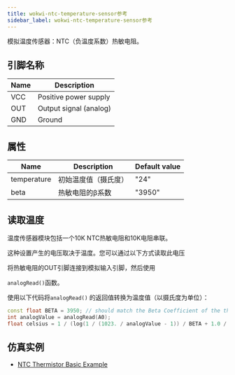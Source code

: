 ```yaml
---
title: wokwi-ntc-temperature-sensor参考
sidebar_label: wokwi-ntc-temperature-sensor参考
---
```


模拟温度传感器：NTC（负温度系数）热敏电阻。

<wokwi-ntc-temperature-sensor />

## 引脚名称

| Name | Description            |
| ---- | ---------------------- |
| VCC  | Positive power supply  |
| OUT  | Output signal (analog) |
| GND  | Ground                 |

## 属性

| Name        | Description          | Default value |
| ----------- | -------------------- | ------------- |
| temperature | 初始温度值（摄氏度） | "24"          |
| beta        | 热敏电阻的β系数      | "3950"        |

## 读取温度

温度传感器模块包括一个10K NTC热敏电阻和10K电阻串联。

这种设置产生的电压取决于温度。您可以通过以下方式读取此电压

将热敏电阻的OUT引脚连接到模拟输入引脚，然后使用

`analogRead()`函数。

使用以下代码将`analogRead()` 的返回值转换为温度值（以摄氏度为单位）：

```cpp
const float BETA = 3950; // should match the Beta Coefficient of the thermistor
int analogValue = analogRead(A0);
float celsius = 1 / (log(1 / (1023. / analogValue - 1)) / BETA + 1.0 / 298.15) - 273.15;
```

## 仿真实例

- [NTC Thermistor Basic Example](https://wokwi.com/projects/299330254810382858)
